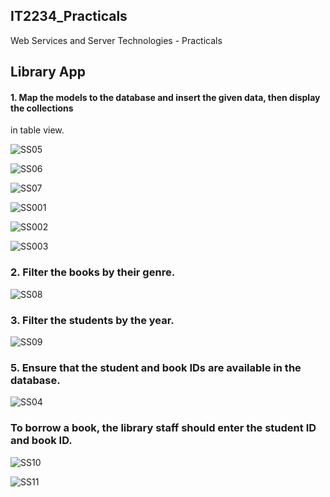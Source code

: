 ## IT2234_Practicals
Web Services and Server Technologies - Practicals


## Library App

#### 1. Map the models to the database and insert the given data, then display the collections 
in table view.  

![SS05](https://github.com/user-attachments/assets/84e8a16f-ab1e-4902-8465-71beb54387e1)

![SS06](https://github.com/user-attachments/assets/7e12a18e-36f4-4b3e-afb2-9e9855c3e576)

![SS07](https://github.com/user-attachments/assets/75659d57-fe0d-4ef7-8f88-ad892e4749d4)

![SS001](https://github.com/user-attachments/assets/bb88b448-193b-4113-be3e-ccfdbe73d4c9)

![SS002](https://github.com/user-attachments/assets/4523017d-0227-4c2b-8a7d-e7f274210ffd)

![SS003](https://github.com/user-attachments/assets/e3032954-5254-414e-9a51-f1d7a021756d)


### 2. Filter the books by their genre.

![SS08](https://github.com/user-attachments/assets/60edc1f6-3bc2-492f-8575-6ae7effbc54f)


### 3. Filter the students by the year. 

![SS09](https://github.com/user-attachments/assets/d7fb7f86-a970-4ea1-92ee-01559bdb135d)


### 5. Ensure that the student and book IDs are available in the database.

![SS04](https://github.com/user-attachments/assets/ef9654c7-4070-497d-b6fe-c795d5d29ae9)


### To borrow a book, the library staff should enter the student ID and book ID.

   ![SS10](https://github.com/user-attachments/assets/a6100410-d687-49c7-9c3a-98a46a0fbfc3)

   ![SS11](https://github.com/user-attachments/assets/9cc37292-d1f3-42f3-b300-f154ad884f0e)

   

